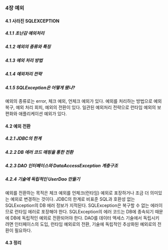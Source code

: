 ### 4장 예외
#### 4.1 사라진 SQLEXCEPTION
##### 4.1.1 초난감 예외처리
##### 4.1.2 예외의 종류와 특징
##### 4.1.3 예외 처리 방법
##### 4.1.4 예외처리 전략
##### 4.1.5 SQLException은 어떻게 됐나?

예외의 종류로는 error, 체크 예외, 언체크 예외가 있다.
예외를 처리하는 방법으로 예외 복구, 예외 처리 회피, 예외의 전환이 있다.
일관된 예외처리 전략으로 런타임 예외의 보편화와 애플리케이션 예외가 있다.
      
#### 4.2 예외 전환
##### 4.2.1 JDBC의 한계
##### 4.2.2 DB 에러 코드 매핑을 통한 전환
##### 4.2.3 DAO 인터페이스와 DataAccessException 계층구조
##### 4.2.4 기술에 독립적인 UserDao 만들기

예외를 전환하는 목적은 체크 예외를 언체크(런타임) 예외로 포장하거나 조금 더 의미있는 예외로 변경하는 것이다.
JDBC의 한계로 비표준 SQL과 호환성 없는 SQLException의 DB 에러 정보가 지적된다.
SQLException은 복구할 수 없는 에러이므로 런타임 에러로 포장해야 한다.
SQLException의 에러 코드는 DB에 종속되기 때문에 DB에 독립적인 예외로 전환되어야 한다.
DAO를 데이터 액세스 기술에서 독립시키려면 인터페이스의 도입, 런타임 예외로의 전환, 기술에 독립적인 추상화된 예외로의 전환이 필요하다.

#### 4.3 정리